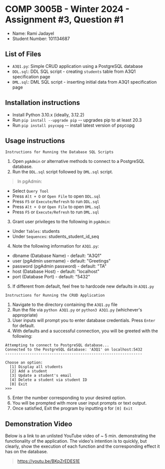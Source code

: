 # COMP 3005B - Winter 2024 - Assignment #3, Question #1
- Name: Rami Jadayel
- Student Number: 101134687

## List of Files
- `A3Q1.py`: Simple CRUD application using a PostgreSQL database
- `DDL.sql`: DDL SQL script - creating `students` table from A3Q1 specification page
- `DML.sql`: DML SQL script - inserting initial data from A3Q1 specification page

## Installation instructions
- Install Python 3.10.x (ideally, 3.12.2) 
- Run `pip install --upgrade pip` -- upgrades pip to at least 20.3
- Run `pip install psycopg`       -- install latest version of psycopg

## Usage instructions
``` Instructions for Running the Database SQL Scripts ``` 
1. Open `pgAdmin` or alternative methods to connect to a PostgreSQL database.
2. Run the `DDL.sql` script followed by `DML.sql` script. 
> In pgAdmin: 
- Select `Query Tool`
- Press `Alt + O` or `Open File` to open `DDL.sql`
- Press `F5` or `Execute/Refresh` to run `DDL.sql`
- Press `Alt + O` or `Open File` to open `DML.sql`
- Press `F5` or `Execute/Refresh` to run `DML.sql`
3. Grant user privileges to the following in `pgAdmin`:
- Under    `Tables`: students
- Under `Sequences`: students_student_id_seq
4. Note the following information for `A3Q1.py`:
- dbname      (Database Name) - default: "A3Q1"
- user     (pgAdmin username) - default: "Greetings"
- password (pgAdmin password) - default: "TA"
- host        (Database Host) - default: "localhost"
- port        (Database Port) - default: "5432"
5. If different from default, feel free to hardcode new defaults in `A3Q1.py`

``` Instructions for Running the CRUD Application ```
1. Navigate to the directory containing the `A3Q1.py` file
2. Run the file via `python A3Q1.py` or `python3 A3Q1.py` (whichever's appropriate)
3. User inputs will prompt you to enter database credentials. Press `Enter` for default.
4. With defaults and a successful connection, you will be greeted with the following:
```
Attempting to connect to PostgreSQL database...
Connected to the PostgreSQL database: 'A3Q1' on localhost:5432
--------------------------------------------------------------

Choose an option:
  [1] Display all students
  [2] Add a student
  [3] Update a student's email
  [4] Delete a student via student ID
  [0] Exit
>>>
```
5. Enter the number corresponding to your desired option.
6. You will be prompted with more user input prompts or text output.
7. Once satisfied, Exit the program by inputting `0` for `[0] Exit`

## Demonstration Video
Below is a link to an unlisted YouTube video of ~ 5 min. demonstrating the functionality of the application.
The video's intention is to quickly, but clearly, show the execution of each function and the corresponding
effect it has on the database. 
> https://youtu.be/BKpZrEDES1E